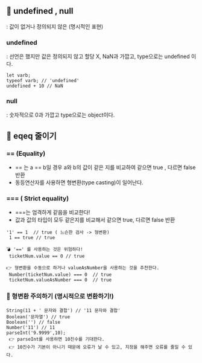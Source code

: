 ## 📌  undefined , null 
: 값이 없거나 정의되지 않은 (명시적인 표현)

### undefined 
: 선언은 했지만 값은 정의되지 않고 할당 X, NaN과 가깝고, type으로는 undefined 이다.
```
let varb;
typeof varb; // 'undefined'
undefined + 10 // NaN
```

### null  
: 숫자적으로 0과 가깝고 type으로는 object이다.

## 📌 eqeq 줄이기

### ==  (Equality) 
- == 는 a == b일 경우 a와 b의 값이 같은 지를 비교하여 같으면 true , 다르면 false 반환
- 동등연산자를 사용하면 형변환(type casting)이 일어난다.

### === ( Strict equality)
- ===는 엄격하게 같음을 비교한다!
- 값과 값의 타입이 모두 같은지를 비교해서 같으면 true, 다르면 false 반환

```
'1' == 1  // true ( 느슨한 검사 -> 형변환)
 1 == true // true
 
💣 '==' 를 사용하는 것은 위험하다! 
 ticketNum.value == 0 // true

👉 형변환을 수동으로 하거나 valueAsNumber을 사용하는 것을 추천한다.
 Number(ticketNum.value) === 0  // true
 ticketNum.valueAsNumber === 0  // true
```

### 📌 형변환 주의하기 (명시적으로 변환하기!)
```
String(11 + ' 문자와 결합') // '11 문자와 결합'
Boolean('문자열') // true
Boolean('') // false
Number('11') // 11
parseInt('9.9999',10); 
 👉 parseInt를 사용하면 10진수를 기대한다. 
 👉 10진수가 기본이 아니기 때문에 오류가 날 수 있고, 지정을 해주면 오류를 줄일 수 있다.

```
